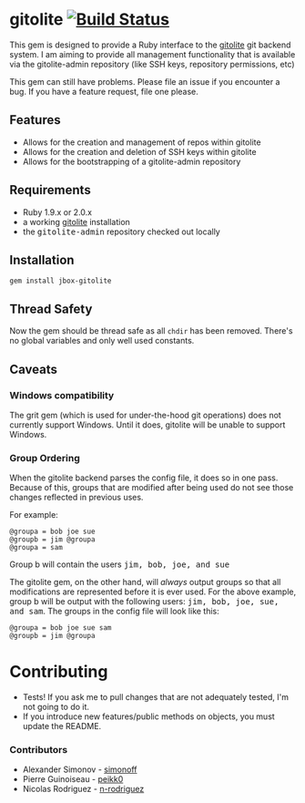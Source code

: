 # gitolite [![Build Status](https://travis-ci.org/jbox-web/gitolite.png)](https://travis-ci.org/jbox-web/gitolite)

This gem is designed to provide a Ruby interface to the [gitolite](https://github.com/sitaramc/gitolite) git backend system.  I am aiming to provide all management functionality that is available via the gitolite-admin repository (like SSH keys, repository permissions, etc)

This gem can still have problems.  Please file an issue if you encounter a bug.  If you have a feature request, file one please.

## Features ##
* Allows for the creation and management of repos within gitolite
* Allows for the creation and deletion of SSH keys within gitolite
* Allows for the bootstrapping of a gitolite-admin repository

## Requirements ##
* Ruby 1.9.x or 2.0.x
* a working [gitolite](https://github.com/sitaramc/gitolite) installation
* the <tt>gitolite-admin</tt> repository checked out locally

## Installation ##

    gem install jbox-gitolite


## Thread Safety ##
Now the gem should be thread safe as all ```chdir``` has been removed.
There's no global variables and only well used constants.

## Caveats ##
### Windows compatibility ###
The grit gem (which is used for under-the-hood git operations) does not currently support Windows.  Until it does, gitolite will be unable to support Windows.

### Group Ordering ###
When the gitolite backend parses the config file, it does so in one pass.  Because of this, groups that are modified after being used do not see those changes reflected in previous uses.

For example:

    @groupa = bob joe sue
    @groupb = jim @groupa
    @groupa = sam

Group b will contain the users <tt>jim, bob, joe, and sue</tt>

The gitolite gem, on the other hand, will <em>always</em> output groups so that all modifications are represented before it is ever used.  For the above example, group b will be output with the following users: <tt>jim, bob, joe, sue, and sam</tt>.  The groups in the config file will look like this:

    @groupa = bob joe sue sam
    @groupb = jim @groupa

# Contributing #
* Tests!  If you ask me to pull changes that are not adequately tested,  I'm not going to do it.
* If you introduce new features/public methods on objects, you must update the README.

### Contributors ###
* Alexander Simonov - [simonoff](https://github.com/simonoff)
* Pierre Guinoiseau - [peikk0](https://github.com/peikk0)
* Nicolas Rodriguez - [n-rodriguez](https://github.com/n-rodriguez)

